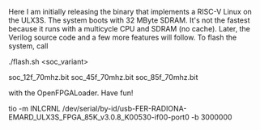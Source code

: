 Here I am initially releasing the binary that implements a RISC-V Linux on the ULX3S. 
The system boots with 32 MByte SDRAM. It's not the fastest because it runs with a 
multicycle CPU and SDRAM (no cache). Later, the Verilog source code and a few more features will follow. 
To flash the system, call 

./flash.sh <soc_variant>

soc_12f_70mhz.bit
soc_45f_70mhz.bit
soc_85f_70mhz.bit

with the OpenFPGALoader. Have fun!

tio -m INLCRNL /dev/serial/by-id/usb-FER-RADIONA-EMARD_ULX3S_FPGA_85K_v3.0.8_K00530-if00-port0 -b 3000000


